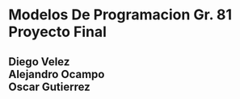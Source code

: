 # Modelos De Programacion Gr. 81 <br> Proyecto Final 
## Diego Velez <br> Alejandro Ocampo <br> Oscar Gutierrez
